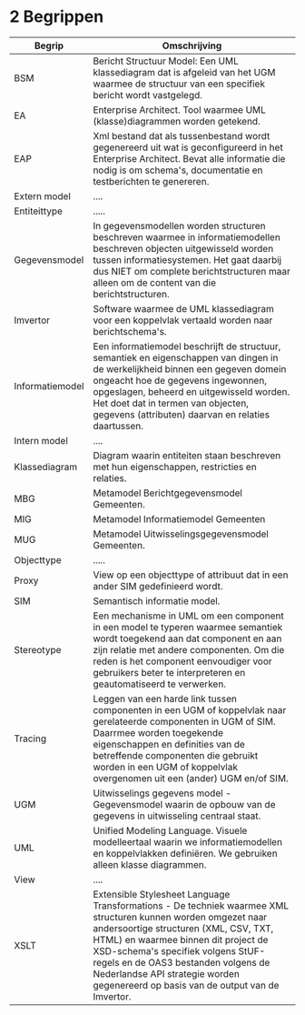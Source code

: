 # 2 Begrippen

| Begrip        | Omschrijving  |
| ------------- | ------------- |
| BSM | Bericht Structuur Model: Een UML klassediagram dat  is afgeleid van het UGM waarmee de structuur van een specifiek bericht wordt vastgelegd. |
| EA | Enterprise Architect. Tool waarmee UML (klasse)diagrammen worden getekend. |
| EAP | Xml bestand dat als tussenbestand wordt gegenereerd uit wat is geconfigureerd in het Enterprise Architect. Bevat alle informatie die nodig is om schema's, documentatie en testberichten te genereren. |
| Extern model | .... |
| Entiteittype | ..... |
| Gegevensmodel | In gegevensmodellen worden structuren beschreven waarmee in informatiemodellen beschreven objecten uitgewisseld worden tussen informatiesystemen. Het gaat daarbij dus NIET om complete berichtstructuren maar alleen om de content van die berichtstructuren. |
| Imvertor | Software waarmee de UML klassediagram voor een koppelvlak vertaald worden naar berichtschema's. |
| Informatiemodel | Een informatiemodel beschrijft de structuur, semantiek en eigenschappen van dingen in de werkelijkheid binnen een gegeven domein ongeacht hoe de gegevens ingewonnen, opgeslagen, beheerd en uitgewisseld worden. Het doet dat in termen van objecten, gegevens (attributen) daarvan en relaties daartussen. |
| Intern model | .... |
| Klassediagram | Diagram waarin entiteiten staan beschreven met hun eigenschappen, restricties en relaties. |
| MBG | Metamodel Berichtgegevensmodel Gemeenten. |
| MIG | Metamodel Informatiemodel Gemeenten |
| MUG | Metamodel Uitwisselingsgegevensmodel Gemeenten. |
| Objecttype | ..... |
| Proxy | View op een objecttype of attribuut dat in een ander SIM gedefinieerd wordt. |
| SIM | Semantisch informatie model. |
| Stereotype | Een mechanisme in UML om een component in een model te typeren waarmee semantiek wordt toegekend aan dat component en aan zijn relatie met andere componenten. Om die reden is het component eenvoudiger voor gebruikers beter te interpreteren en geautomatiseerd te verwerken. |
| Tracing | Leggen van een harde link tussen componenten in een UGM of koppelvlak naar gerelateerde componenten in UGM of SIM. Daarrmee worden toegekende eigenschappen en definities van de betreffende componenten die gebruikt worden in een UGM of koppelvlak overgenomen uit een (ander) UGM en/of SIM. |
| UGM | Uitwisselings gegevens model - Gegevensmodel waarin de opbouw van de gegevens in uitwisseling centraal staat. |
| UML | Unified Modeling Language. Visuele modelleertaal waarin we informatiemodellen en koppelvlakken definiëren. We gebruiken alleen klasse diagrammen. |
| View | .... |
| XSLT | Extensible Stylesheet Language Transformations - De techniek waarmee XML structuren kunnen worden omgezet naar andersoortige structuren (XML, CSV, TXT, HTML) en waarmee binnen dit project de XSD-schema's specifiek volgens StUF-regels en de OAS3 bestanden volgens de Nederlandse API strategie worden gegenereerd op basis van de output van de Imvertor. |
